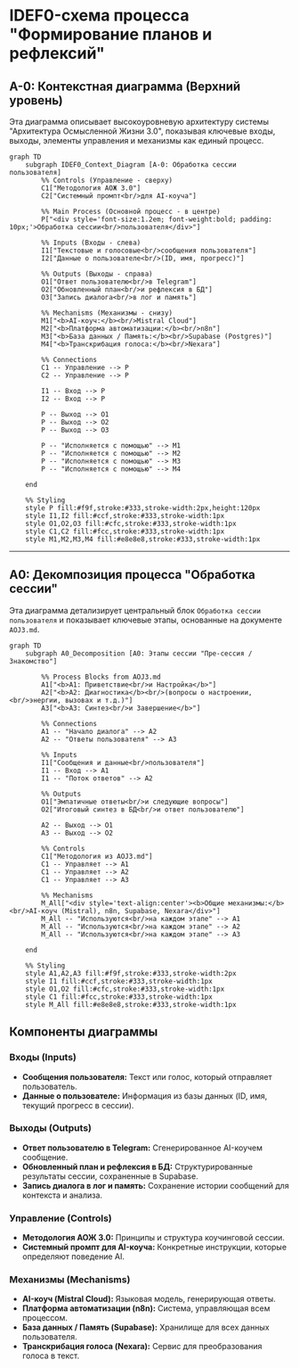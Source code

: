 # IDEF0-схема процесса "Формирование планов и рефлексий"

## A-0: Контекстная диаграмма (Верхний уровень)

Эта диаграмма описывает высокоуровневую архитектуру системы "Архитектура Осмысленной Жизни 3.0", показывая ключевые входы, выходы, элементы управления и механизмы как единый процесс.

```mermaid
graph TD
    subgraph IDEF0_Context_Diagram [A-0: Обработка сессии пользователя]
        %% Controls (Управление - сверху)
        C1["Методология АОЖ 3.0"]
        C2["Системный промпт<br/>для AI-коуча"]
        
        %% Main Process (Основной процесс - в центре)
        P["<div style='font-size:1.2em; font-weight:bold; padding: 10px;'>Обработка сессии<br/>пользователя</div>"]

        %% Inputs (Входы - слева)
        I1["Текстовые и голосовые<br/>сообщения пользователя"]
        I2["Данные о пользователе<br/>(ID, имя, прогресс)"]

        %% Outputs (Выходы - справа)
        O1["Ответ пользователю<br/>в Telegram"]
        O2["Обновленный план<br/>и рефлексия в БД"]
        O3["Запись диалога<br/>в лог и память"]

        %% Mechanisms (Механизмы - снизу)
        M1["<b>AI-коуч:</b><br/>Mistral Cloud"]
        M2["<b>Платформа автоматизации:</b><br/>n8n"]
        M3["<b>База данных / Память:</b><br/>Supabase (Postgres)"]
        M4["<b>Транскрибация голоса:</b><br/>Nexara"]

        %% Connections
        C1 -- Управление --> P
        C2 -- Управление --> P
        
        I1 -- Вход --> P
        I2 -- Вход --> P
        
        P -- Выход --> O1
        P -- Выход --> O2
        P -- Выход --> O3
        
        P -- "Исполняется с помощью" --> M1
        P -- "Исполняется с помощью" --> M2
        P -- "Исполняется с помощью" --> M3
        P -- "Исполняется с помощью" --> M4

    end

    %% Styling
    style P fill:#f9f,stroke:#333,stroke-width:2px,height:120px
    style I1,I2 fill:#ccf,stroke:#333,stroke-width:1px
    style O1,O2,O3 fill:#cfc,stroke:#333,stroke-width:1px
    style C1,C2 fill:#fcc,stroke:#333,stroke-width:1px
    style M1,M2,M3,M4 fill:#e8e8e8,stroke:#333,stroke-width:1px
```

---

## A0: Декомпозиция процесса "Обработка сессии"

Эта диаграмма детализирует центральный блок `Обработка сессии пользователя` и показывает ключевые этапы, основанные на документе `AOJ3.md`.

```mermaid
graph TD
    subgraph A0_Decomposition [A0: Этапы сессии "Пре-сессия / Знакомство"]

        %% Process Blocks from AOJ3.md
        A1["<b>A1: Приветствие<br/>и Настройка</b>"]
        A2["<b>A2: Диагностика</b><br/>(вопросы о настроении,<br/>энергии, вызовах и т.д.)"]
        A3["<b>A3: Синтез<br/>и Завершение</b>"]

        %% Connections
        A1 -- "Начало диалога" --> A2
        A2 -- "Ответы пользователя" --> A3

        %% Inputs
        I1["Сообщения и данные<br/>пользователя"]
        I1 -- Вход --> A1
        I1 -- "Поток ответов" --> A2
        
        %% Outputs
        O1["Эмпатичные ответы<br/>и следующие вопросы"]
        O2["Итоговый синтез в БД<br/>и ответ пользователю"]
        
        A2 -- Выход --> O1
        A3 -- Выход --> O2

        %% Controls
        C1["Методология из AOJ3.md"]
        C1 -- Управляет --> A1
        C1 -- Управляет --> A2
        C1 -- Управляет --> A3
        
        %% Mechanisms
        M_All["<div style='text-align:center'><b>Общие механизмы:</b><br/>AI-коуч (Mistral), n8n, Supabase, Nexara</div>"]
        M_All -- "Используются<br/>на каждом этапе" --> A1
        M_All -- "Используются<br/>на каждом этапе" --> A2
        M_All -- "Используются<br/>на каждом этапе" --> A3
        
    end
    
    %% Styling
    style A1,A2,A3 fill:#f9f,stroke:#333,stroke-width:2px
    style I1 fill:#ccf,stroke:#333,stroke-width:1px
    style O1,O2 fill:#cfc,stroke:#333,stroke-width:1px
    style C1 fill:#fcc,stroke:#333,stroke-width:1px
    style M_All fill:#e8e8e8,stroke:#333,stroke-width:1px
```

## Компоненты диаграммы

### Входы (Inputs)
- **Сообщения пользователя:** Текст или голос, который отправляет пользователь.
- **Данные о пользователе:** Информация из базы данных (ID, имя, текущий прогресс в сессии).

### Выходы (Outputs)
- **Ответ пользователю в Telegram:** Сгенерированное AI-коучем сообщение.
- **Обновленный план и рефлексия в БД:** Структурированные результаты сессии, сохраненные в Supabase.
- **Запись диалога в лог и память:** Сохранение истории сообщений для контекста и анализа.

### Управление (Controls)
- **Методология АОЖ 3.0:** Принципы и структура коучинговой сессии.
- **Системный промпт для AI-коуча:** Конкретные инструкции, которые определяют поведение AI.

### Механизмы (Mechanisms)
- **AI-коуч (Mistral Cloud):** Языковая модель, генерирующая ответы.
- **Платформа автоматизации (n8n):** Система, управляющая всем процессом.
- **База данных / Память (Supabase):** Хранилище для всех данных пользователя.
- **Транскрибация голоса (Nexara):** Сервис для преобразования голоса в текст. 